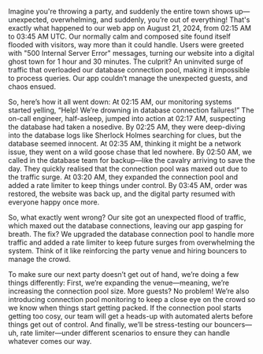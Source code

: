 Imagine you're throwing a party, and suddenly the entire town shows up—unexpected, overwhelming, and suddenly, you’re out of everything! That's exactly what happened to our web app on August 21, 2024, from 02:15 AM to 03:45 AM UTC. Our normally calm and composed site found itself flooded with visitors, way more than it could handle. Users were greeted with "500 Internal Server Error" messages, turning our website into a digital ghost town for 1 hour and 30 minutes. The culprit? An uninvited surge of traffic that overloaded our database connection pool, making it impossible to process queries. Our app couldn’t manage the unexpected guests, and chaos ensued.

So, here’s how it all went down: At 02:15 AM, our monitoring systems started yelling, “Help! We’re drowning in database connection failures!” The on-call engineer, half-asleep, jumped into action at 02:17 AM, suspecting the database had taken a nosedive. By 02:25 AM, they were deep-diving into the database logs like Sherlock Holmes searching for clues, but the database seemed innocent. At 02:35 AM, thinking it might be a network issue, they went on a wild goose chase that led nowhere. By 02:50 AM, we called in the database team for backup—like the cavalry arriving to save the day. They quickly realised that the connection pool was maxed out due to the traffic surge. At 03:20 AM, they expanded the connection pool and added a rate limiter to keep things under control. By 03:45 AM, order was restored, the website was back up, and the digital party resumed with everyone happy once more.

So, what exactly went wrong? Our site got an unexpected flood of traffic, which maxed out the database connections, leaving our app gasping for breath. The fix? We upgraded the database connection pool to handle more traffic and added a rate limiter to keep future surges from overwhelming the system. Think of it like reinforcing the party venue and hiring bouncers to manage the crowd.

To make sure our next party doesn’t get out of hand, we’re doing a few things differently: First, we’re expanding the venue—meaning, we’re increasing the connection pool size. More guests? No problem! We’re also introducing connection pool monitoring to keep a close eye on the crowd so we know when things start getting packed. If the connection pool starts getting too cosy, our team will get a heads-up with automated alerts before things get out of control. And finally, we’ll be stress-testing our bouncers—uh, rate limiter—under different scenarios to ensure they can handle whatever comes our way.
